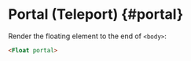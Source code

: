 # Portal (Teleport) {#portal}

Render the floating element to the end of `<body>`:

```html
<Float portal>
```
